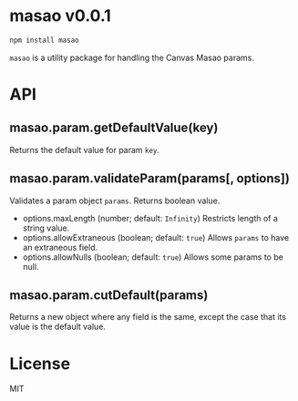 # masao v0.0.1

```sh
npm install masao
```

`masao` is a utility package for handling the Canvas Masao params.

# API
## masao.param.getDefaultValue(key)
Returns the default value for param `key`.

## masao.param.validateParam(params[, options])
Validates a param object `params`. Returns boolean value.

* options.maxLength (number; default: `Infinity`) Restricts length of a string value.
* options.allowExtraneous (boolean; default: `true`) Allows `params` to have an extraneous field.
* options.allowNulls (boolean; default: `true`) Allows some params to be null.

## masao.param.cutDefault(params)
Returns a new object where any field is the same, except the case that its value is the default value.

# License
MIT
